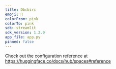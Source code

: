 ```yaml
---
title: Dbcbirc
emoji: 🐨
colorFrom: pink
colorTo: pink
sdk: streamlit
sdk_version: 1.2.0
app_file: app.py
pinned: false
---
```


Check out the configuration reference at https://huggingface.co/docs/hub/spaces#reference
